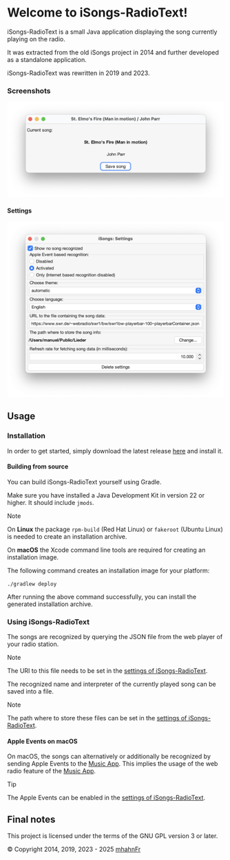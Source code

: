 # Welcome to iSongs-RadioText!
iSongs-RadioText is a small Java application displaying the song currently playing on the radio.

It was extracted from the old iSongs project in 2014 and further developed as a standalone application.

iSongs-RadioText was rewritten in 2019 and 2023.

### Screenshots
<picture>
    <source srcset="screenshots/main_gui-light.png" media="(prefers-color-scheme: light), (prefers-color-scheme: no-preference)" />
    <source srcset="screenshots/main_gui-dark.png" media="(prefers-color-scheme: dark)" />
    <img src="screenshots/main_gui-light.png" alt="iSongs" />
</picture>

#### Settings
<picture>
    <source srcset="screenshots/settings-light.png" media="(prefers-color-scheme: light), (prefers-color-scheme: no-preference)" />
    <source srcset="screenshots/settings-dark.png" media="(prefers-color-scheme: dark)" />
    <img src="screenshots/settings-light.png" alt="iSongs settings" />
</picture>

## Usage
### Installation
In order to get started, simply download the latest release [here][2] and install it.

#### Building from source
You can build iSongs-RadioText yourself using Gradle.

Make sure you have installed a Java Development Kit in version 22 or higher. It should include `jmods`.

> [!NOTE]
> On **Linux** the package `rpm-build` (Red Hat Linux) or `fakeroot` (Ubuntu Linux) is
> needed to create an installation archive.
> 
> On **macOS** the Xcode command line tools are required for creating an installation image.

The following command creates an installation image for your platform:
```shell
./gradlew deploy
```
After running the above command successfully, you can install the generated installation archive.

### Using iSongs-RadioText
The songs are recognized by querying the JSON file from the web player of your radio station.

> [!NOTE]
> The URI to this file needs to be set in the [settings of iSongs-RadioText][4].

The recognized name and interpreter of the currently played song can be saved into a file.

> [!NOTE]
> The path where to store these files can be set in the [settings of iSongs-RadioText][4].

#### Apple Events on macOS
On macOS, the songs can alternatively or additionally be recognized by sending Apple Events to the
[Music App][3]. This implies the usage of the web radio feature of the [Music App][3].

> [!TIP]
> The Apple Events can be enabled in the [settings of iSongs-RadioText][4].

## Final notes
This project is licensed under the terms of the GNU GPL version 3 or later.

© Copyright 2014, 2019, 2023 - 2025 [mhahnFr][1]

[1]: https://github.com/mhahnFr
[2]: https://github.com/mhahnFr/iSongs-RadioText/releases/latest
[3]: https://www.apple.com/de/apple-music/
[4]: #settings